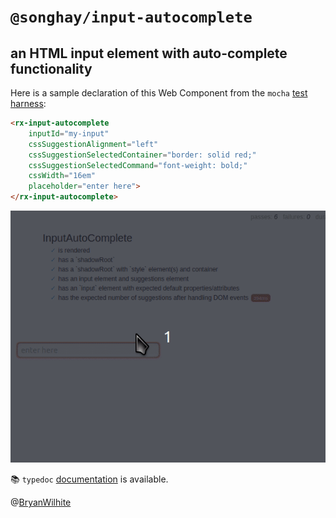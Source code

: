 # `@songhay/input-autocomplete`

## an HTML input element with auto-complete functionality

Here is a sample declaration of this Web Component from the `mocha` [test harness](./__tests__/index.html):

```html
<rx-input-autocomplete
    inputId="my-input"
    cssSuggestionAlignment="left"
    cssSuggestionSelectedContainer="border: solid red;"
    cssSuggestionSelectedCommand="font-weight: bold;"
    cssWidth="16em"
    placeholder="enter here">
</rx-input-autocomplete>
```

![component animated demo](../../docs/images/input-autocomplete.peek.gif)

📚 `typedoc` [documentation](https://bryanwilhite.github.io/songhay-web-components/input-autocomplete/) is available.

@[BryanWilhite](https://twitter.com/BryanWilhite)
